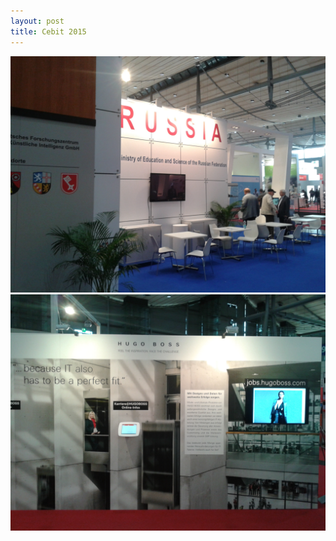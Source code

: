 ```yaml
---
layout: post
title: Cebit 2015
---
```


![Russia](images/cebit/1.jpg)
![HugoBoss](images/cebit/2.jpg)
